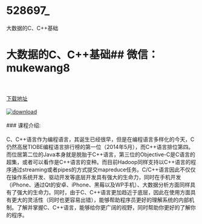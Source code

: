 # 528697_
大数据的C、C++基础
# 大数据的C、C++基础## 微信：mukewang8
<br/></br>[下载地址](http://www.36tz.cn/article/528697 "下载地址")
<br/></br>[![download](http://36tz.cn/muke_img/2019_11_356-37-300x193.jpg "下载地址")](http://www.36tz.cn/article/528697 "下载地址")
<br/></br>### 课程介绍:<br/></br>C、C++语言作为编程语言，其诞生已经很早，但是在编程语言多样化的今天，C仍然高居TIOBE编程语言排行榜的第一位（2014年5月），而C++语言排位第四。而位居第二位的Java本身就是脱胎于C++语言，第三位的Objective-C是C语言的超集，或者可以看作是C++语言的变种。而目前Hadoop同样支持以C++语言的程序通过streaming或者pipes的方式提交mapreduce任务。C/C++语言因此不仅仅在操作系统开发、驱动开发等底层开发具有强大的生命力，同时在手机开发（iPhone、通过Qt的安卓、iPhone、黑莓以及WP手机）、大数据分析方面同样具有了强大的生命力。同时，由于C、C++语言更加趋近于底层，因此在使用方面具有更大的灵活性（同时也更容易出错），能够帮助程序员更好的理解系统的内部机制。了解并掌握C、C++语言，能够给你更广阔的视野，同时帮助你更好的了解你的程序。


